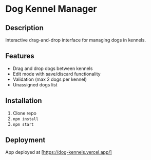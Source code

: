 # Dog Kennel Manager

## Description

Interactive drag-and-drop interface for managing dogs in kennels.

## Features

- Drag and drop dogs between kennels
- Edit mode with save/discard functionality
- Validation (max 2 dogs per kennel)
- Unassigned dogs list

## Installation

1. Clone repo
2. `npm install`
3. `npm start`

## Deployment

App deployed at [https://dog-kennels.vercel.app/]
